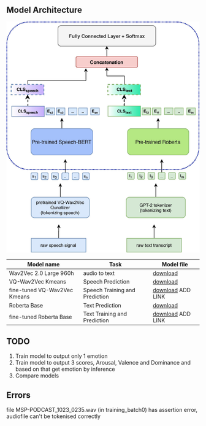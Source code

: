 ## Model Architecture

![Model Architecture](architecture.png)

|Model name|Task  | Model file|
|---|---|---|
|Wav2Vec 2.0 Large 960h|audio to text| [download](https://dl.fbaipublicfiles.com/fairseq/wav2vec/wav2vec_big_960h.pt)
|VQ-Wav2Vec Kmeans|Speech Prediction |[download](https://dl.fbaipublicfiles.com/fairseq/wav2vec/vq-wav2vec_kmeans.pt)
|fine-tuned VQ-Wav2Vec Kmeans| Speech Training and Prediction | [download]() ADD LINK
|Roberta Base| Text Prediction| [download](https://dl.fbaipublicfiles.com/fairseq/models/roberta.base.tar.gz)
| fine-tuned Roberta Base| Text Training and Prediction|[download]() ADD LINK

## TODO

1. Train model to output only 1 emotion
2. Train model to output 3 scores, Arousal, Valence and Dominance and based on that get emotion by inference
3. Compare models

## Errors

file MSP-PODCAST_1023_0235.wav (in training_batch0) has assertion error, audiofile can't be tokenised correctly